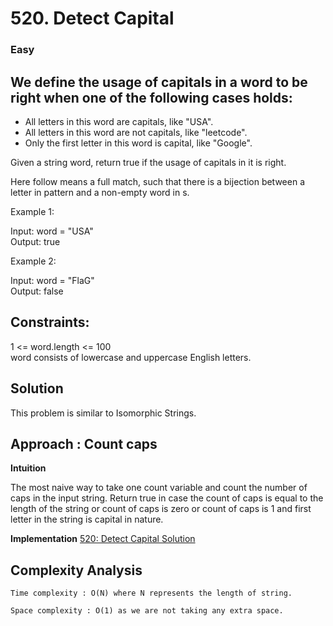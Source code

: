 # 520. Detect Capital

### Easy

## We define the usage of capitals in a word to be right when one of the following cases holds:

* All letters in this word are capitals, like "USA".
* All letters in this word are not capitals, like "leetcode".
* Only the first letter in this word is capital, like "Google".

Given a string word, return true if the usage of capitals in it is right.

Here follow means a full match, such that there is a bijection between a letter in pattern and a non-empty word in s.

Example 1:

Input: word = "USA" <br/>
Output: true

Example 2:

Input: word = "FlaG" <br/>
Output: false

## Constraints:

1 <= word.length <= 100 <br/>
word consists of lowercase and uppercase English letters.

## Solution

This problem is similar to Isomorphic Strings.

## Approach : Count caps

**Intuition**

The most naive way to take one count variable and count the number of caps in the input string. Return true in case the
count of caps is equal to the length of the string or count of caps is zero or count of caps is 1 and first letter in
the string is capital in nature.

**Implementation**
[520: Detect Capital Solution](../../../../src/main/java/DetectCapital.java)  <br/>

## Complexity Analysis

    Time complexity : O(N) where N represents the length of string.

    Space complexity : O(1) as we are not taking any extra space.